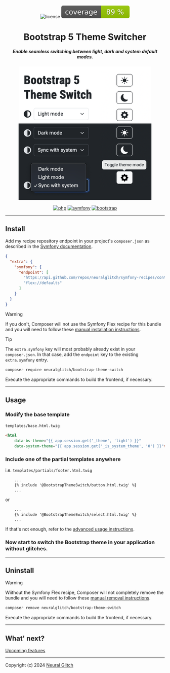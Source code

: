 <div align="center">

![license](https://img.shields.io/badge/License-MIT-327ABB.svg?style=flat-square)
![coverage](./docs/coverage.svg)

# Bootstrap 5 Theme Switcher
##### Enable seamless switching between light, dark and system default modes.

![bootstrap-theme-switch](./docs/img.png)

[![php](https://img.shields.io/badge/PHP->=8.0-4F5B93.svg?style=flat-square)](https://www.php.net/)
[![symfony](https://img.shields.io/badge/Symfony->=5.4-374151.svg?style=flat-square)](https://www.symfony.com/)
[![bootstrap](https://img.shields.io/badge/Bootstrap->=5-7952b3.svg?style=flat-square)](https://getbootstrap.com/)
</div>

---

## Install
Add my recipe repository endpoint in your project's `composer.json` as described in the 
[Symfony documentation](https://symfony.com/doc/current/setup/flex_private_recipes.html#configure-your-project-s-composer-json-file).
```json
{
  "extra": {
    "symfony": {
      "endpoint": [
        "https://api.github.com/repos/neuralglitch/symfony-recipes/contents/index.json",
        "flex://defaults"
      ]
    }
  }
}
```

> [!WARNING]
> If you don't, Composer will not use the Symfony Flex recipe for this bundle and you will need to follow these
> [manual installation instructions](docs/install.md). 

> [!TIP]
> The `extra.symfony` key will most probably already exist in your `composer.json`. In that case, add the `endpoint` 
> key to the existing `extra.symfony` entry.

```bash
composer require neuralglitch/bootstrap-theme-switch
```
Execute the appropriate commands to build the frontend, if necessary.

---

## Usage
### Modify the base template
`templates/base.html.twig`
```html
<html 
    data-bs-theme="{{ app.session.get('_theme', 'light') }}" 
    data-system-theme="{{ app.session.get('_is_system_theme', '0') }}">
```

### Include one of the partial templates anywhere
i.e. `templates/partials/footer.html.twig`
```twig
    ...
    {% include '@BootstrapThemeSwitch/button.html.twig' %}
    ...
```
or
```twig
    ...
    {% include '@BootstrapThemeSwitch/select.html.twig' %}
    ...
```

If that's not enough, refer to the [advanced usage instructions](./docs/usage.md).

### Now start to switch the Bootstrap theme in your application without glitches.

---

## Uninstall
> [!WARNING]
> Wiithout the Symfony Flex recipe, Composer will not completely remove the bundle and you will need to follow these
> [manual removal instructions](./docs/remove.md).
```bash
composer remove neuralglitch/bootstrap-theme-switch
```
Execute the appropriate commands to build the frontend, if necessary.

---

## What' next?
[Upcoming features](./docs/next.md)

---

Copyright (c) 2024 [Neural Glitch](https://neuralglit.ch)